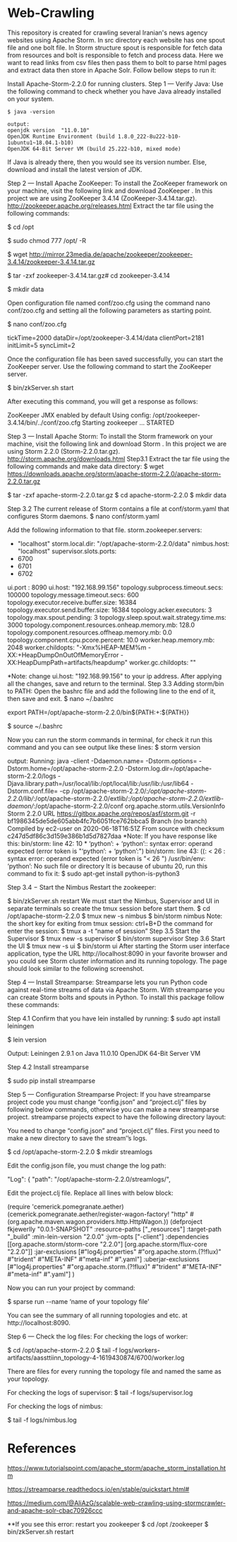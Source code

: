 # Web-Crawling
This repository is created for crawling several Iranian's news agency websites using Apache Storm. In src directory each website has one spout file and one bolt file. In Storm structure spout is responsible for fetch data from resources and bolt is responsible to fetch and process data. Here we want to read links from csv files then pass them to bolt to parse html pages and extract data then store in Apache Solr. Follow bellow steps to run it:

Install Apache-Storm-2.2.0 for running clusters.
Step 1 — Verify Java:
Use the following command to check whether you have Java already installed on your system.

	$ java -version

	output:
	openjdk version  "11.0.10"
	OpenJDK Runtime Environment (build 1.8.0_222-8u222-b10-1ubuntu1~18.04.1-b10)
	OpenJDK 64-Bit Server VM (build 25.222-b10, mixed mode)


If Java is already there, then you would see its version number. Else, download and install the latest version of JDK.

Step 2 — Install Apache ZooKeeper:
To install the ZooKeeper framework on your machine, visit the following link and download ZooKeeper . In this project we are using ZooKeeper 3.4.14 (ZooKeeper-3.4.14.tar.gz). http://zookeeper.apache.org/releases.html
Extract the tar file using the following commands:

$ cd /opt

$ sudo chmod 777 /opt/ -R 

$ wget http://mirror.23media.de/apache/zookeeper/zookeeper-3.4.14/zookeeper-3.4.14.tar.gz

$ tar -zxf zookeeper-3.4.14.tar.gz# cd zookeeper-3.4.14

$ mkdir data


Open configuration file named conf/zoo.cfg using the command nano conf/zoo.cfg and setting all the following parameters as starting point.



$ nano conf/zoo.cfg

tickTime=2000
dataDir=/opt/zookeeper-3.4.14/data
clientPort=2181
initLimit=5
syncLimit=2


Once the configuration file has been saved successfully, you can start the ZooKeeper server. Use the following command to start the ZooKeeper server.

$ bin/zkServer.sh start

After executing this command, you will get a response as follows:

ZooKeeper JMX enabled by default
Using config: /opt/zookeeper-3.4.14/bin/../conf/zoo.cfg
Starting zookeeper ... STARTED

Step 3 — Install Apache Storm:
To install the Storm framework on your machine, visit the following link and download Storm . In this project we are using Storm 2.2.0 (Storm-2.2.0.tar.gz). 
http://storm.apache.org/downloads.html
Step3.1 Extract the tar file using the following commands and make data directory:
$ wget https://downloads.apache.org/storm/apache-storm-2.2.0/apache-storm-2.2.0.tar.gz

$ tar -zxf apache-storm-2.2.0.tar.gz
$ cd apache-storm-2.2.0
$ mkdir data

Step 3.2 The current release of Storm contains a file at conf/storm.yaml that configures Storm daemons. 
$ nano conf/storm.yaml

Add the following information to that file.
storm.zookeeper.servers:
- "localhost"
storm.local.dir: "/opt/apache-storm-2.2.0/data"
nimbus.host: "localhost"
supervisor.slots.ports:
- 6700
- 6701
- 6702

ui.port : 8090
ui.host: "192.168.99.156"
topology.subprocess.timeout.secs: 100000
topology.message.timeout.secs: 600
topology.executor.receive.buffer.size: 16384
topology.executor.send.buffer.size: 16384
topology.acker.executors: 3
topology.max.spout.pending: 3
topology.sleep.spout.wait.strategy.time.ms: 3000
topology.component.resources.onheap.memory.mb: 128.0
topology.component.resources.offheap.memory.mb: 0.0
topology.component.cpu.pcore.percent: 10.0
worker.heap.memory.mb: 2048
worker.childopts: "-Xmx%HEAP-MEM%m -XX:+HeapDumpOnOutOfMemoryError -XX:HeapDumpPath=artifacts/heapdump"
worker.gc.childopts: ""

 *Note: change ui.host: "192.168.99.156" to your ip address.
After applying all the changes, save and return to the terminal.
Step  3.3 Adding storm/bin to PATH:
Open the bashrc file and add the following line to the end of it, then save and exit.
$ nano ~/.bashrc

 export PATH=/opt/apache-storm-2.2.0/bin${PATH:+:${PATH}}

$ source ~/.bashrc

Now you can run the storm commands in terminal, for check it run this command and you can see output like these lines:
$ storm version

output:
Running: java -client -Ddaemon.name= -Dstorm.options= -Dstorm.home=/opt/apache-storm-2.2.0 -Dstorm.log.dir=/opt/apache-storm-2.2.0/logs -Djava.library.path=/usr/local/lib:/opt/local/lib:/usr/lib:/usr/lib64 -Dstorm.conf.file= -cp /opt/apache-storm-2.2.0/*:/opt/apache-storm-2.2.0/lib/*:/opt/apache-storm-2.2.0/extlib/*:/opt/apache-storm-2.2.0/extlib-daemon/*:/opt/apache-storm-2.2.0/conf org.apache.storm.utils.VersionInfo
Storm 2.2.0
URL https://gitbox.apache.org/repos/asf/storm.git -r bf1986345de5de605abb4fc7b6051fce762bbca5
Branch (no branch)
Compiled by ec2-user on 2020-06-18T16:51Z
From source with checksum c247d5df86c3d159e386b1d5d7827daa
*Note: If you have response like this:
bin/storm: line 42: 10 * ‘python’: + ‘python’:: syntax error: operand expected (error token is "‘python’: + ‘python’:")
bin/storm: line 43: ((: < 26 : syntax error: operand expected (error token is "< 26 ")
/usr/bin/env: ‘python’: No such file or directory
It is because of ubuntu 20, run this command to fix it:
$ sudo apt-get install python-is-python3

 Step 3.4 − Start the Nimbus
Restart the zookeeper:

$ bin/zkServer.sh restart
We must start the Nimbus, Supervisor and UI in separate terminals so create the tmux session before start them.
$ cd /opt/apache-storm-2.2.0
$ tmux new -s nimbus
$ bin/storm nimbus
Note: the short key for exiting from tmux session: ctrl+B+D
	the command for enter the session: $ tmux a -t “name of session”
Step 3.5 Start the Supervisor
$ tmux new -s supervisor
$ bin/storm supervisor
Step 3.6 Start the UI
$ tmux new -s ui
$ bin/storm ui
After starting the Storm user interface application, type the URL http://localhost:8090 in your favorite browser and you could see Storm cluster information and its running topology. The page should look similar to the following screenshot.


Step 4 — Install Streamparse:
Streamparse lets you run Python code against real-time streams of data via Apache Storm. With streamparse you can create Storm bolts and spouts in Python. To install this package follow these commands:

Step 4.1 Confirm that you have lein installed by running:
$ sudo apt install leiningen

$ lein version

Output:
Leiningen 2.9.1 on Java 11.0.10 OpenJDK 64-Bit Server VM

Step 4.2 Install streamparse

$ sudo pip install streamparse

Step 5 — Configuration Streamparse Project:
If you have streamparse project  code you must change “config.json” and “project.clj” files by following below commands, otherwise you can make a new streamparse project.
streamparse projects expect to have the following directory layout:


You need to change “config.json” and “project.clj” files. First you need to make a new directory to save the stream’’s logs.

$ cd /opt/apache-storm-2.2.0
$ mkdir streamlogs

Edit the config.json file, you must change the log path:

 "Log":
         { "path": "/opt/apache-storm-2.2.0/streamlogs/",

Edit the project.clj file. Replace all lines with below block:

(require 'cemerick.pomegranate.aether)
(cemerick.pomegranate.aether/register-wagon-factory!
 "http" #(org.apache.maven.wagon.providers.http.HttpWagon.))
(defproject fkjewerlly "0.0.1-SNAPSHOT"
  :resource-paths ["_resources"]
  :target-path "_build"
  :min-lein-version "2.0.0"
  :jvm-opts ["-client"]
  :dependencies  [[org.apache.storm/storm-core "2.2.0"]
              	[org.apache.storm/flux-core "2.2.0"]]
  :jar-exclusions 	[#"log4j\.properties" #"org\.apache\.storm\.(?!flux)" #"trident" #"META-INF" #"meta-inf" #"\.yaml"]
  :uberjar-exclusions [#"log4j\.properties" #"org\.apache\.storm\.(?!flux)" #"trident" #"META-INF" #"meta-inf" #"\.yaml"]
  )

Now you can run your project by command:

$ sparse run --name ‘name of your topology file’

You can see the summary of all running topologies and etc. at http://localhost:8090. 

Step 6 — Check the log files:
For checking the logs of worker:

$ cd /opt/apache-storm-2.2.0
$ tail -f logs/workers-artifacts/aassttiinn_topology-4-1619430874/6700/worker.log

There are files for every running the topology file and named the same as your topology.

For checking the logs of supervisor:
$ tail -f logs/supervisor.log

For checking the logs of nimbus:

$ tail -f logs/nimbus.log


# References
https://www.tutorialspoint.com/apache_storm/apache_storm_installation.htm

https://streamparse.readthedocs.io/en/stable/quickstart.html#

https://medium.com/@AliAzG/scalable-web-crawling-using-stormcrawler-and-apache-solr-cbac70926ccc

**If you see this error:
restart you zookeeper
	$ cd /opt /zookeeper
	$ bin/zkServer.sh restart
